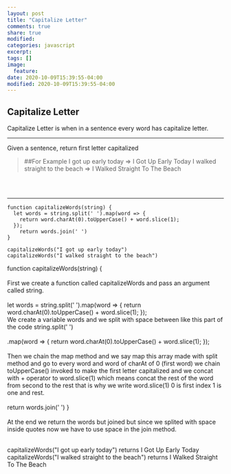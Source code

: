 ```yaml
---
layout: post
title: "Capitalize Letter"
comments: true
share: true
modified:
categories: javascript
excerpt:
tags: []
image:
  feature:
date: 2020-10-09T15:39:55-04:00
modified: 2020-10-09T15:39:55-04:00
---
```


## Capitalize Letter

Capitalize Letter is when in a sentence every word has capitalize letter.

___
Given a sentence, return first letter capitalized
> ##For Example
  I got up early today => I Got Up Early Today
  I walked straight to the beach => I Walked Straight To The Beach
>
##
<br>

___

~~~
function capitalizeWords(string) {
  let words = string.split(' ').map(word => {
    return word.charAt(0).toUpperCase() + word.slice(1);
  });
    return words.join(' ')
}

capitalizeWords("I got up early today") 
capitalizeWords("I walked straight to the beach") 

~~~

function capitalizeWords(string) { <br><br>
First we create a function called capitalizeWords and pass an argument called string.<br><br>
let words = string.split(' ').map(word => {
    return word.charAt(0).toUpperCase() + word.slice(1);
  });<br>
We create a variable words and we split with space between like this part of the code string.split(' ') <br><br>
.map(word => {
    return word.charAt(0).toUpperCase() + word.slice(1);
  });<br><br>
Then we chain the map method and we say map this array made with split method and go to every word and word of charAt of 0 (first word) we chain toUpperCase() invoked to make the first letter capitalized and we concat with + operator to word.slice(1) which means concat the rest of the word from second to the rest that is why we write word.slice(1) 0 is first index 1 is one and rest.<br><br>
 return words.join(' ')
}
<br><br>
At the end we return the words but joined but since we splited with space inside quotes now we have to use space in the join method. <br><br>

capitalizeWords("I got up early today") returns I Got Up Early Today
capitalizeWords("I walked straight to the beach") returns I Walked Straight To The Beach
